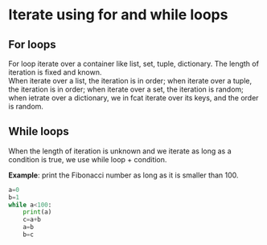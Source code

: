 # Iterate using for and while loops
## For loops
For loop iterate over a container like list, set, tuple, dictionary. The length of iteration is fixed and known.  
When iterate over a list, the iteration is in order; when iterate over a tuple, the iteration is in order; when iterate over a set, the iteration is random; when ietrate over a dictionary, we in fcat iterate over its keys, and the order is random.

## While loops
When the length of iteration is unknown and we iterate as long as a condition is true, we use while loop + condition.

**Example**: print the Fibonacci number as long as it is smaller than 100.

```python
a=0
b=1
while a<100:
    print(a)
    c=a+b
    a=b
    b=c
```
